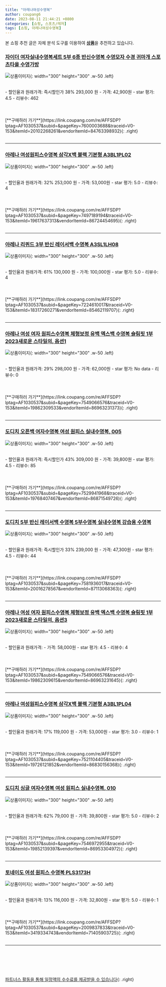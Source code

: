 ```yaml
---
title: "아레나여성수영복"
author: coupang6
date: 2023-08-11 21:44:21 +0800
categories: [쇼핑, 스포츠/레저]
tags: [쇼핑, 아레나여성수영복]
---
```


본 쇼핑 추천 글은 자체 분석 도구를 이용하여 [**상품**](https://link.coupang.com/a/bao1ui)을 추천하고 있습니다.

### [자이더 여자실내수영복세트 5부 6종 반신수영복 수영모자 수경 귀마개 스포츠타올 수영가방](https://link.coupang.com/re/AFFSDP?lptag=AF1030537&subid=&pageKey=7600003688&traceid=V0-153&itemId=20102268261&vendorItemId=84763398932)

![상품이미지](https://thumbnail10.coupangcdn.com/thumbnails/remote/230x230ex/image/vendor_inventory/90f2/ae3f6c65413dd383edc2901ca62ac8278bbf3f51fd2c3e917749f3415ef4.jpg){: width="300" height="300" .w-50 .left}


<br>
- 할인율과 원래가격: 즉시할인가 38%  293,000   원
- 가격: 42,900원
- star 평가: 4.5
- 리뷰수: 462
<br>
<br>
<br>
<br>
[**구매하러 가기**](https://link.coupang.com/re/AFFSDP?lptag=AF1030537&subid=&pageKey=7600003688&traceid=V0-153&itemId=20102268261&vendorItemId=84763398932){: .right}
<br>
<br>

---

### [아레나 여성원피스수영복 삼각X백 블랙 기본형 A3BL1PL02](https://link.coupang.com/re/AFFSDP?lptag=AF1030537&subid=&pageKey=7497189194&traceid=V0-153&itemId=19617637313&vendorItemId=86724454695)

![상품이미지](https://thumbnail7.coupangcdn.com/thumbnails/remote/230x230ex/image/vendor_inventory/dff8/1adee9532991c3dedccf34e5ce885b203e8961df4c5891bd4be8c857b465.jpeg){: width="300" height="300" .w-50 .left}


<br>
- 할인율과 원래가격: 32%  253,000   원
- 가격: 53,000원
- star 평가: 5.0
- 리뷰수: 4
<br>
<br>
<br>
<br>
[**구매하러 가기**](https://link.coupang.com/re/AFFSDP?lptag=AF1030537&subid=&pageKey=7497189194&traceid=V0-153&itemId=19617637313&vendorItemId=86724454695){: .right}
<br>
<br>

---

### [아레나 리퀴드 3부 반신 레이서백 수영복 A3SL1LH08](https://link.coupang.com/re/AFFSDP?lptag=AF1030537&subid=&pageKey=7224610017&traceid=V0-153&itemId=18317260271&vendorItemId=85462119707)

![상품이미지](https://thumbnail8.coupangcdn.com/thumbnails/remote/230x230ex/image/retail/images/2023/03/27/10/9/98ae8533-e5d6-4a53-82a4-d64f93822377.jpg){: width="300" height="300" .w-50 .left}


<br>
- 할인율과 원래가격: 61%  130,000   원
- 가격: 100,000원
- star 평가: 5.0
- 리뷰수: 4
<br>
<br>
<br>
<br>
[**구매하러 가기**](https://link.coupang.com/re/AFFSDP?lptag=AF1030537&subid=&pageKey=7224610017&traceid=V0-153&itemId=18317260271&vendorItemId=85462119707){: .right}
<br>
<br>

---

### [아레나 여성 여자 원피스수영복 체형보정 유백 엑스백 수영복 슬림핏 1부 2023새로운 스타일의, 옵션1](https://link.coupang.com/re/AFFSDP?lptag=AF1030537&subid=&pageKey=7549066576&traceid=V0-153&itemId=19862309533&vendorItemId=86963231373)

![상품이미지](https://thumbnail6.coupangcdn.com/thumbnails/remote/230x230ex/image/vendor_inventory/5632/f378a95a32a302c4baaf0d5adb076de7a66b9156524695be56f00de7e44d.png){: width="300" height="300" .w-50 .left}


<br>
- 할인율과 원래가격: 29%  298,000   원
- 가격: 62,000원
- star 평가: No data
- 리뷰수: 0
<br>
<br>
<br>
<br>
[**구매하러 가기**](https://link.coupang.com/re/AFFSDP?lptag=AF1030537&subid=&pageKey=7549066576&traceid=V0-153&itemId=19862309533&vendorItemId=86963231373){: .right}
<br>
<br>

---

### [도디치 오픈백 여자수영복 여성 원피스 실내수영복, 005](https://link.coupang.com/re/AFFSDP?lptag=AF1030537&subid=&pageKey=7529941968&traceid=V0-153&itemId=19768407467&vendorItemId=86871549726)

![상품이미지](https://thumbnail7.coupangcdn.com/thumbnails/remote/230x230ex/image/vendor_inventory/6265/e5e56b626716fc1954f0ef17e6c8bc76d31c3d6660112cd55664e6198299.jpg){: width="300" height="300" .w-50 .left}


<br>
- 할인율과 원래가격: 즉시할인가 43%  309,000   원
- 가격: 39,800원
- star 평가: 4.5
- 리뷰수: 85
<br>
<br>
<br>
<br>
[**구매하러 가기**](https://link.coupang.com/re/AFFSDP?lptag=AF1030537&subid=&pageKey=7529941968&traceid=V0-153&itemId=19768407467&vendorItemId=86871549726){: .right}
<br>
<br>

---

### [도디치 5부 반신 레이서백 수영복 5부수영복 실내수영복 강습용 수영복](https://link.coupang.com/re/AFFSDP?lptag=AF1030537&subid=&pageKey=7581936017&traceid=V0-153&itemId=20016278567&vendorItemId=87113068363)

![상품이미지](https://thumbnail6.coupangcdn.com/thumbnails/remote/230x230ex/image/vendor_inventory/9829/bd81a79f5986a776f01481a8bbf0c38404e3ec587cee4f95007cd6a21ae6.jpg){: width="300" height="300" .w-50 .left}


<br>
- 할인율과 원래가격: 즉시할인가 33%  239,000   원
- 가격: 47,300원
- star 평가: 4.5
- 리뷰수: 44
<br>
<br>
<br>
<br>
[**구매하러 가기**](https://link.coupang.com/re/AFFSDP?lptag=AF1030537&subid=&pageKey=7581936017&traceid=V0-153&itemId=20016278567&vendorItemId=87113068363){: .right}
<br>
<br>

---

### [아레나 여성 여자 원피스수영복 체형보정 유백 엑스백 수영복 슬림핏 1부 2023새로운 스타일의, 옵션3](https://link.coupang.com/re/AFFSDP?lptag=AF1030537&subid=&pageKey=7549066576&traceid=V0-153&itemId=19862309615&vendorItemId=86963231645)

![상품이미지](https://thumbnail6.coupangcdn.com/thumbnails/remote/230x230ex/image/vendor_inventory/5632/f378a95a32a302c4baaf0d5adb076de7a66b9156524695be56f00de7e44d.png){: width="300" height="300" .w-50 .left}


<br>
- 할인율과 원래가격: 
- 가격: 58,000원
- star 평가: 4.5
- 리뷰수: 4
<br>
<br>
<br>
<br>
[**구매하러 가기**](https://link.coupang.com/re/AFFSDP?lptag=AF1030537&subid=&pageKey=7549066576&traceid=V0-153&itemId=19862309615&vendorItemId=86963231645){: .right}
<br>
<br>

---

### [아레나 여성원피스수영복 삼각X백 블랙 기본형 A3BL1PL04](https://link.coupang.com/re/AFFSDP?lptag=AF1030537&subid=&pageKey=7521104405&traceid=V0-153&itemId=19726121852&vendorItemId=86830156368)

![상품이미지](https://thumbnail8.coupangcdn.com/thumbnails/remote/230x230ex/image/vendor_inventory/f138/7486b47ff6cd03ca613bcd9984085e4818ddfed7d4f4be565b21a6c62450.jpeg){: width="300" height="300" .w-50 .left}


<br>
- 할인율과 원래가격: 17%  119,000   원
- 가격: 53,000원
- star 평가: 3.0
- 리뷰수: 1
<br>
<br>
<br>
<br>
[**구매하러 가기**](https://link.coupang.com/re/AFFSDP?lptag=AF1030537&subid=&pageKey=7521104405&traceid=V0-153&itemId=19726121852&vendorItemId=86830156368){: .right}
<br>
<br>

---

### [도디치 싱글 여자수영복 여성 원피스 실내수영복, 010](https://link.coupang.com/re/AFFSDP?lptag=AF1030537&subid=&pageKey=7546972955&traceid=V0-153&itemId=19852139397&vendorItemId=86953304972)

![상품이미지](https://thumbnail10.coupangcdn.com/thumbnails/remote/230x230ex/image/vendor_inventory/bdb4/4985b219f1eb4bd70bb6a90eab5eaec22bf0dc3b07fc10758f1df0c3d30a.jpg){: width="300" height="300" .w-50 .left}


<br>
- 할인율과 원래가격: 62%  79,000   원
- 가격: 39,800원
- star 평가: 5.0
- 리뷰수: 2
<br>
<br>
<br>
<br>
[**구매하러 가기**](https://link.coupang.com/re/AFFSDP?lptag=AF1030537&subid=&pageKey=7546972955&traceid=V0-153&itemId=19852139397&vendorItemId=86953304972){: .right}
<br>
<br>

---

### [토네이도 여성 원피스 수영복 PLS3173H](https://link.coupang.com/re/AFFSDP?lptag=AF1030537&subid=&pageKey=2009837833&traceid=V0-153&itemId=3419334743&vendorItemId=71405903725)

![상품이미지](https://thumbnail7.coupangcdn.com/thumbnails/remote/230x230ex/image/retail/images/2020/08/26/10/3/065dc545-995f-4002-821c-15905a7f0596.jpg){: width="300" height="300" .w-50 .left}


<br>
- 할인율과 원래가격: 13%  116,000   원
- 가격: 32,800원
- star 평가: 5.0
- 리뷰수: 1
<br>
<br>
<br>
<br>
[**구매하러 가기**](https://link.coupang.com/re/AFFSDP?lptag=AF1030537&subid=&pageKey=2009837833&traceid=V0-153&itemId=3419334743&vendorItemId=71405903725){: .right}
<br>
<br>

---
<br><br><br><br><br> [파트너스 활동을 통해 일정액의 수수료를 제공받을 수 있습니다](https://link.coupang.com/a/bao1ui){: .right}